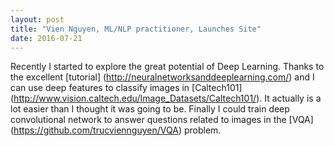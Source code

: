 ```yaml
---
layout: post
title: "Vien Nguyen, ML/NLP practitioner, Launches Site"
date: 2016-07-21
---
```


Recently I started to explore the great potential of Deep Learning. Thanks to the excellent [tutorial] (http://neuralnetworksanddeeplearning.com/) and I can use deep features to classify images in [Caltech101] (http://www.vision.caltech.edu/Image_Datasets/Caltech101/). It actually is a lot easier than I thought it was going to be. Finally I could train deep convolutional network to answer questions related to images in the [VQA] (https://github.com/trucviennguyen/VQA) problem.
<div>
<script>
  (function(i,s,o,g,r,a,m){i['GoogleAnalyticsObject']=r;i[r]=i[r]||function(){
  (i[r].q=i[r].q||[]).push(arguments)},i[r].l=1*new Date();a=s.createElement(o),
  m=s.getElementsByTagName(o)[0];a.async=1;a.src=g;m.parentNode.insertBefore(a,m)
  })(window,document,'script','https://www.google-analytics.com/analytics.js','ga');

  ga('create', 'UA-77434616-1', 'auto');
  ga('send', 'pageview');

</script>
</div>